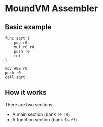 # MoundVM Assembler

## Basic example
```
func sqrt {
    pop r0
    mul r0 r0
    push r0
    ret
}

mov #0E r0
push r0
call sqrt
```

## How it works
There are two sections
- A main section (bank `f0-f9`)
- A function section (bank `fa-ff`)